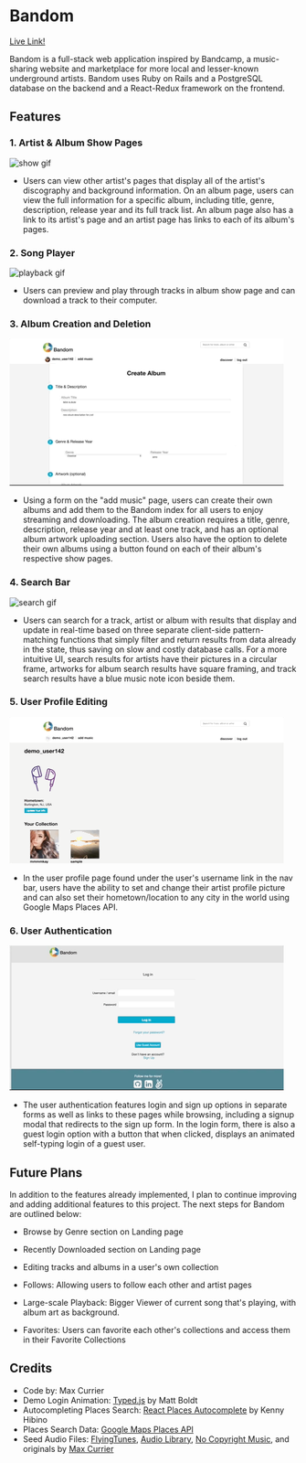 # Bandom

[Live Link!](https://bandom.herokuapp.com/#/login)

Bandom is a full-stack web application inspired by Bandcamp, a music-sharing
website and marketplace for more local and lesser-known underground artists.
Bandom uses Ruby on Rails and a PostgreSQL database on the backend
and a React-Redux framework on the frontend.

## Features

### 1. Artist & Album Show Pages

![show gif](app/assets/images/album-artist2.gif)

- Users can view other artist's pages that display all of the artist's discography and background information. On an album page, users can view the full information for a specific album, including title, genre, description, release year and its full track list. An album page also has a link to its artist's page and an artist page has links to each of its album's pages.

### 2. Song Player

![playback gif](app/assets/images/bandom-playback.gif)

- Users can preview and play through tracks in album show page and can download a track to their computer.

### 3. Album Creation and Deletion

![create gif](app/assets/images/create-album2.gif)

- Using a form on the "add music" page, users can create their own albums and add them to the Bandom index for all users to enjoy streaming and downloading. The album creation requires a title, genre, description, release year and at least one track, and has an optional album artwork uploading section. Users also have the option to delete their own albums using a button found on each of their album's respective show pages.

### 4. Search Bar

![search gif](app/assets/images/updated-search.gif)

- Users can search for a track, artist or album with results that display and update in real-time based on three separate client-side pattern-matching functions that simply filter and return results from data already in the state, thus saving on slow and costly database calls. For a more intuitive UI, search results for artists have their pictures in a circular frame, artworks for album search results have square framing, and track search results have a blue music note icon beside them.

### 5. User Profile Editing

![edit gif](app/assets/images/edit-info2.gif)

- In the user profile page found under the user's username link in the nav bar, users have the ability to set and change their artist profile picture and can also set their hometown/location to any city in the world using Google Maps Places API.

### 6. User Authentication

![login gif](app/assets/images/bandom-login.gif)

- The user authentication features login and sign up options in separate forms as well as links to these pages while browsing, including a signup modal that redirects to the sign up form. In the login form, there is also a guest login option with a button that when clicked, displays an animated self-typing login of a guest user.

## Future Plans

In addition to the features already implemented, I plan to continue improving and adding additional features to this project. The next steps for Bandom are outlined below:

- Browse by Genre section on Landing page

- Recently Downloaded section on Landing page

- Editing tracks and albums in a user's own collection

- Follows: Allowing users to follow each other and artist pages

- Large-scale Playback: Bigger Viewer of current song that's playing, with album art as background.

- Favorites: Users can favorite each other's collections and access them in their Favorite Collections

## Credits

* Code by: Max Currier
* Demo Login Animation: [Typed.js](https://github.com/mattboldt/typed.js/) by Matt Boldt
* Autocompleting Places Search: [React Places Autocomplete](https://github.com/kenny-hibino/react-places-autocomplete) by Kenny Hibino
* Places Search Data: [Google Maps Places API](https://developers.google.com/places/web-service/autocomplete)
* Seed Audio Files: [FlyingTunes](https://www.youtube.com/channel/UCdnkfU-V49Xpj_vNyP2BYlg), [Audio Library](https://www.youtube.com/channel/UCht8qITGkBvXKsR1Byln-wA), [No Copyright Music](https://www.youtube.com/channel/UC2iczXFcRRg5nN_IVQOXIaA), and originals by [Max Currier](https://www.noteflight.com/profile/5135f668da06031e18b290482b5d4ce0867642a7)
